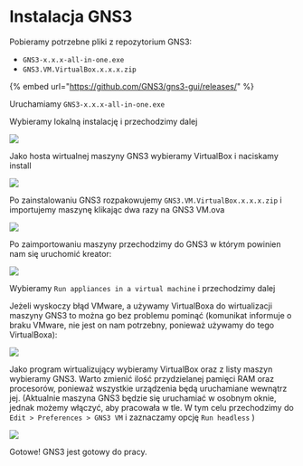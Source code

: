 # Instalacja GNS3

Pobieramy potrzebne pliki z repozytorium GNS3:

* `GNS3-x.x.x-all-in-one.exe`
* `GNS3.VM.VirtualBox.x.x.x.zip`

{% embed url="https://github.com/GNS3/gns3-gui/releases/" %}

Uruchamiamy `GNS3-x.x.x-all-in-one.exe`

Wybieramy lokalną instalację i przechodzimy dalej

![](https://i.imgur.com/w0Bs6EE.png)

Jako hosta wirtualnej maszyny GNS3 wybieramy VirtualBox i naciskamy install

![](https://i.imgur.com/q5NvdaC.png)

Po zainstalowaniu GNS3 rozpakowujemy `GNS3.VM.VirtualBox.x.x.x.zip` i importujemy maszynę klikając dwa razy na GNS3 VM.ova

![](https://i.imgur.com/3CFX7HP.png)

Po zaimportowaniu maszyny przechodzimy do GNS3 w którym powinien nam się uruchomić kreator:

![](https://i.imgur.com/PobU0pl.png)

Wybieramy `Run appliances in a virtual machine` i przechodzimy dalej

Jeżeli wyskoczy błąd VMware, a używamy VirtualBoxa do wirtualizacji maszyny GNS3 to można go bez problemu pominąć (komunikat informuje o braku VMware, nie jest on nam potrzebny, ponieważ używamy do tego VirtualBoxa):

![](https://i.imgur.com/o9q9Q0J.png)

Jako program wirtualizujący wybieramy VirtualBox oraz z listy maszyn wybieramy GNS3. Warto zmienić ilość przydzielanej pamięci RAM oraz procesorów, ponieważ wszystkie urządzenia będą uruchamiane wewnątrz jej. (Aktualnie maszyna GNS3 będzie się uruchamiać w osobnym oknie, jednak możemy włączyć, aby pracowała w tle. W tym celu przechodzimy do `Edit > Preferences > GNS3 VM` i zaznaczamy opcję `Run headless` )

![](https://i.imgur.com/Cl0LZOw.png)

Gotowe! GNS3 jest gotowy do pracy.&#x20;

